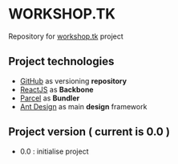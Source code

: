 # WORKSHOP.TK

Repository for [workshop.tk](workshop.tk) project

## Project technologies

- [GitHub](https://github.com/) as versioning **repository**
- [ReactJS](https://reactjs.org/) as **Backbone**
- [Parcel](https://parceljs.org/) as **Bundler**
- [Ant Design](https://ant.design/) as main **design** framework

## Project version ( current is 0.0 )

- 0.0 : initialise project